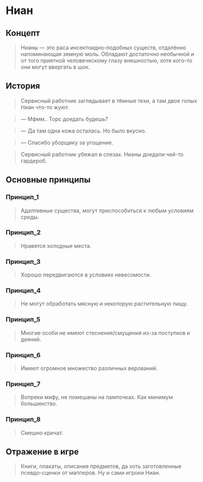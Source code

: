 # Ниан

## Концепт
> Нианы — это раса инсектоидно-подобных существ, отдалённо напоминающая земную моль. Обладают достаточно необычной и от того приятной человеческому глазу внешностью, хотя кого-то они могут ввергать в шок.

## История
> Сервисный работник заглядывает в тёмные техи, а там двое голых Ниан что-то жуют.

> — Мфмм.. Торс доедать будешь?

> — Да там одна кожа осталась. Но было вкусно.

> — Спасибо уборщику за угощение.

> Сервисный работник убежал в слезах. Нианы доедали чей-то гардероб.
## Основные принципы

### Принцип_1
> Адаптивные существа, могут приспособиться к любым условиям среды.
### Принцип_2
> Нравятся холодные места.
### Принцип_3
> Хорошо передвигаются в условиях невесомости.
### Принцип_4
> Не могут обработать мясную и некоторую растительную пищу.
### Принцип_5
> Многие особи не имеют стеснения/смущения из-за поступков и деяний.
### Принцип_6
> Имеют огромное множество различных верований.
### Принцип_7
> Вопреки мифу, не помешаны на лампочках. Как минимум большинство.
### Принцип_8
> Смешно кричат.
## Отражение в игре
> Книги, плакаты, описания предметов, да хоть заготовленные псевдо-сценки от мапперов. Ну и сами игроки Ниан.
